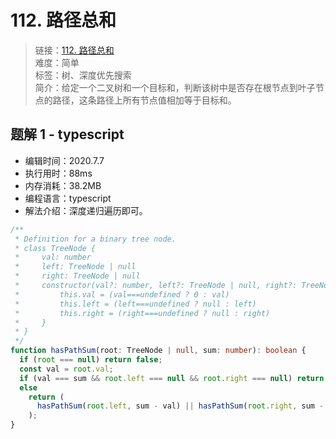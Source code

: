 # 112. 路径总和

> 链接：[112. 路径总和](https://leetcode-cn.com/problems/path-sum/)  
> 难度：简单  
> 标签：树、深度优先搜索  
> 简介：给定一个二叉树和一个目标和，判断该树中是否存在根节点到叶子节点的路径，这条路径上所有节点值相加等于目标和。

## 题解 1 - typescript

- 编辑时间：2020.7.7
- 执行用时：88ms
- 内存消耗：38.2MB
- 编程语言：typescript
- 解法介绍：深度递归遍历即可。

```typescript
/**
 * Definition for a binary tree node.
 * class TreeNode {
 *     val: number
 *     left: TreeNode | null
 *     right: TreeNode | null
 *     constructor(val?: number, left?: TreeNode | null, right?: TreeNode | null) {
 *         this.val = (val===undefined ? 0 : val)
 *         this.left = (left===undefined ? null : left)
 *         this.right = (right===undefined ? null : right)
 *     }
 * }
 */
function hasPathSum(root: TreeNode | null, sum: number): boolean {
  if (root === null) return false;
  const val = root.val;
  if (val === sum && root.left === null && root.right === null) return true;
  else
    return (
      hasPathSum(root.left, sum - val) || hasPathSum(root.right, sum - val)
    );
}
```
